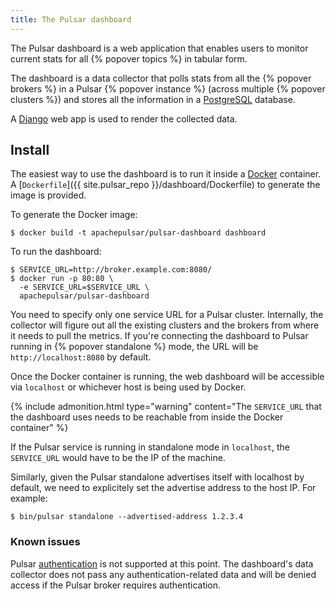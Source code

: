 ```yaml
---
title: The Pulsar dashboard
---
```


<!--

    Licensed to the Apache Software Foundation (ASF) under one
    or more contributor license agreements.  See the NOTICE file
    distributed with this work for additional information
    regarding copyright ownership.  The ASF licenses this file
    to you under the Apache License, Version 2.0 (the
    "License"); you may not use this file except in compliance
    with the License.  You may obtain a copy of the License at

      http://www.apache.org/licenses/LICENSE-2.0

    Unless required by applicable law or agreed to in writing,
    software distributed under the License is distributed on an
    "AS IS" BASIS, WITHOUT WARRANTIES OR CONDITIONS OF ANY
    KIND, either express or implied.  See the License for the
    specific language governing permissions and limitations
    under the License.

-->

The Pulsar dashboard is a web application that enables users to monitor current stats for all {% popover topics %} in tabular form.

The dashboard is a data collector that polls stats from all the {% popover brokers %} in a Pulsar {% popover instance %} (across multiple {% popover clusters %}) and stores all the information in a [PostgreSQL](https://www.postgresql.org/) database.

A [Django](https://www.djangoproject.com) web app is used to render the collected data.

## Install

The easiest way to use the dashboard is to run it inside a [Docker](https://www.docker.com/products/docker) container. A [`Dockerfile`]({{ site.pulsar_repo }}/dashboard/Dockerfile) to generate the image is provided.

To generate the Docker image:

```shell
$ docker build -t apachepulsar/pulsar-dashboard dashboard
```

To run the dashboard:

```shell
$ SERVICE_URL=http://broker.example.com:8080/
$ docker run -p 80:80 \
  -e SERVICE_URL=$SERVICE_URL \
  apachepulsar/pulsar-dashboard
```

You need to specify only one service URL for a Pulsar cluster. Internally, the collector will figure out all the existing clusters and the brokers from where it needs to pull the metrics. If you're connecting the dashboard to Pulsar running in {% popover standalone %} mode, the URL will be `http://localhost:8080` by default.

Once the Docker container is running, the web dashboard will be accessible via `localhost` or whichever host is being used by Docker.

{% include admonition.html type="warning" content="The `SERVICE_URL` that the dashboard uses needs to be reachable from inside the Docker container" %}

If the Pulsar service is running in standalone mode in `localhost`, the `SERVICE_URL` would have to
be the IP of the machine.

Similarly, given the Pulsar standalone advertises itself with localhost by default, we need to
explicitely set the advertise address to the host IP. For example:

```shell
$ bin/pulsar standalone --advertised-address 1.2.3.4
```

### Known issues

Pulsar [authentication](../../security/overview#authentication-providers) is not supported at this point. The dashboard's data collector does not pass any authentication-related data and will be denied access if the Pulsar broker requires authentication.
